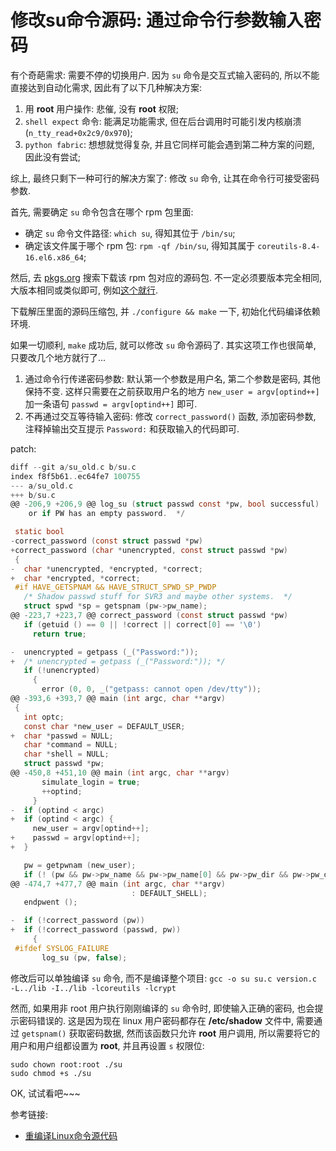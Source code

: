 # 修改su命令源码: 通过命令行参数输入密码

有个奇葩需求: 需要不停的切换用户. 因为 `su` 命令是交互式输入密码的, 所以不能直接达到自动化需求, 因此有了以下几种解决方案:

1. 用 **root** 用户操作: 悲催, 没有 **root** 权限;
2. `shell expect` 命令: 能满足功能需求, 但在后台调用时可能引发内核崩溃(`n_tty_read+0x2c9/0x970`);
3. `python fabric`: 想想就觉得复杂, 并且它同样可能会遇到第二种方案的问题, 因此没有尝试;

综上, 最终只剩下一种可行的解决方案了: 修改 `su` 命令, 让其在命令行可接受密码参数.

首先, 需要确定 `su` 命令包含在哪个 rpm 包里面:

- 确定 `su` 命令文件路径: `which su`, 得知其位于 `/bin/su`;
- 确定该文件属于哪个 rpm 包: `rpm -qf /bin/su`, 得知其属于 `coreutils-8.4-16.el6.x86_64`;

然后, 去 [pkgs.org](http://pkgs.org/) 搜索下载该 rpm 包对应的源码包.
不一定必须要版本完全相同, 大版本相同或类似即可, 例如[这个就行](http://pkgs.org/centos-6/centos-x86_64/coreutils-8.4-37.el6.x86_64.rpm.html).

下载解压里面的源码压缩包, 并 `./configure && make` 一下,
初始化代码编译依赖环境.

如果一切顺利, `make` 成功后, 就可以修改 `su` 命令源码了.
其实这项工作也很简单, 只要改几个地方就行了...
1. 通过命令行传递密码参数: 默认第一个参数是用户名, 第二个参数是密码,
其他保持不变. 这样只需要在之前获取用户名的地方 `new_user = argv[optind++]`
加一条语句 `passwd = argv[optind++]` 即可.
2. 不再通过交互等待输入密码: 修改 `correct_password()` 函数, 添加密码参数,
注释掉输出交互提示 `Password:` 和获取输入的代码即可.


patch:
```c
diff --git a/su_old.c b/su.c
index f8f5b61..ec64fe7 100755
--- a/su_old.c
+++ b/su.c
@@ -206,9 +206,9 @@ log_su (struct passwd const *pw, bool successful)
    or if PW has an empty password.  */

 static bool
-correct_password (const struct passwd *pw)
+correct_password (char *unencrypted, const struct passwd *pw)
 {
-  char *unencrypted, *encrypted, *correct;
+  char *encrypted, *correct;
 #if HAVE_GETSPNAM && HAVE_STRUCT_SPWD_SP_PWDP
   /* Shadow passwd stuff for SVR3 and maybe other systems.  */
   struct spwd *sp = getspnam (pw->pw_name);
@@ -223,7 +223,7 @@ correct_password (const struct passwd *pw)
   if (getuid () == 0 || !correct || correct[0] == '\0')
     return true;

-  unencrypted = getpass (_("Password:"));
+  /* unencrypted = getpass (_("Password:")); */
   if (!unencrypted)
     {
       error (0, 0, _("getpass: cannot open /dev/tty"));
@@ -393,6 +393,7 @@ main (int argc, char **argv)
 {
   int optc;
   const char *new_user = DEFAULT_USER;
+  char *passwd = NULL;
   char *command = NULL;
   char *shell = NULL;
   struct passwd *pw;
@@ -450,8 +451,10 @@ main (int argc, char **argv)
       simulate_login = true;
       ++optind;
     }
-  if (optind < argc)
+  if (optind < argc) {
     new_user = argv[optind++];
+    passwd = argv[optind++];
+  }

   pw = getpwnam (new_user);
   if (! (pw && pw->pw_name && pw->pw_name[0] && pw->pw_dir && pw->pw_dir[0]
@@ -474,7 +477,7 @@ main (int argc, char **argv)
                           : DEFAULT_SHELL);
   endpwent ();

-  if (!correct_password (pw))
+  if (!correct_password (passwd, pw))
     {
 #ifdef SYSLOG_FAILURE
       log_su (pw, false);
```

修改后可以单独编译 `su` 命令, 而不是编译整个项目: `gcc -o su su.c version.c -L../lib -I../lib -lcoreutils -lcrypt`

然而, 如果用非 root 用户执行刚刚编译的 `su` 命令时, 即使输入正确的密码, 也会提示密码错误的.
这是因为现在 linux 用户密码都存在 **/etc/shadow** 文件中, 需要通过 `getspnam()`
获取密码数据, 然而该函数只允许 **root** 用户调用,
所以需要将它的用户和用户组都设置为 **root**, 并且再设置 `s` 权限位:

```shell
sudo chown root:root ./su
sudo chmod +s ./su
```

OK, 试试看吧~~~


参考链接:

- [重编译Linux命令源代码](http://blog.csdn.net/endoresu/article/details/6967435)
